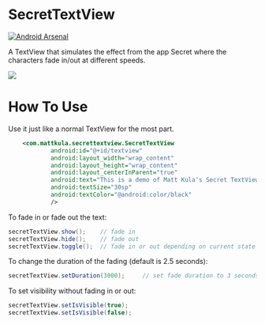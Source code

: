 SecretTextView
==============

[![Android Arsenal](https://img.shields.io/badge/Android%20Arsenal-SecretTextView-brightgreen.svg?style=flat)](https://android-arsenal.com/details/1/1316)

A TextView that simulates the effect from the app Secret where the characters fade in/out at different speeds.

<img src="https://i.imgflip.com/95m91.gif"/>

How To Use
==============
Use it just like a normal TextView for the most part.
```xml
    <com.mattkula.secrettextview.SecretTextView
            android:id="@+id/textview"
            android:layout_width="wrap_content"
            android:layout_height="wrap_content"
            android:layout_centerInParent="true"
            android:text="This is a demo of Matt Kula's Secret TextView"
            android:textSize="30sp"
            android:textColor="@android:color/black"
            />
```

To fade in or fade out the text:
```java
secretTextView.show();    // fade in
secretTextView.hide();    // fade out
secretTextView.toggle();  // fade in or out depending on current state
```

To change the duration of the fading (default is 2.5 seconds):
```java
secretTextView.setDuration(3000);     // set fade duration to 3 seconds
```

To set visibility without fading in or out:
```java
secretTextView.setIsVisible(true);
secretTextView.setIsVisible(false);
```
